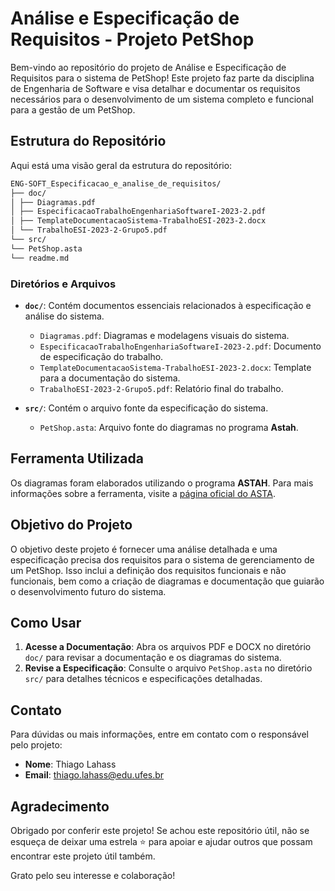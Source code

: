 # Análise e Especificação de Requisitos - Projeto PetShop

Bem-vindo ao repositório do projeto de Análise e Especificação de Requisitos para o sistema de PetShop! Este projeto faz parte da disciplina de Engenharia de Software e visa detalhar e documentar os requisitos necessários para o desenvolvimento de um sistema completo e funcional para a gestão de um PetShop.

## Estrutura do Repositório

Aqui está uma visão geral da estrutura do repositório:

```bash
ENG-SOFT_Especificacao_e_analise_de_requisitos/
├── doc/
│ ├── Diagramas.pdf
│ ├── EspecificacaoTrabalhoEngenhariaSoftwareI-2023-2.pdf
│ ├── TemplateDocumentacaoSistema-TrabalhoESI-2023-2.docx
│ └── TrabalhoESI-2023-2-Grupo5.pdf
└── src/
└── PetShop.asta
└── readme.md
```


### Diretórios e Arquivos

- **`doc/`**: Contém documentos essenciais relacionados à especificação e análise do sistema.
  - `Diagramas.pdf`: Diagramas e modelagens visuais do sistema.
  - `EspecificacaoTrabalhoEngenhariaSoftwareI-2023-2.pdf`: Documento de especificação do trabalho.
  - `TemplateDocumentacaoSistema-TrabalhoESI-2023-2.docx`: Template para a documentação do sistema.
  - `TrabalhoESI-2023-2-Grupo5.pdf`: Relatório final do trabalho.

- **`src/`**: Contém o arquivo fonte da especificação do sistema.
  - `PetShop.asta`: Arquivo fonte do diagramas no programa **Astah**.

## Ferramenta Utilizada

Os diagramas foram elaborados utilizando o programa **ASTAH**. Para mais informações sobre a ferramenta, visite a [página oficial do ASTA](https://astah.net/).

## Objetivo do Projeto

O objetivo deste projeto é fornecer uma análise detalhada e uma especificação precisa dos requisitos para o sistema de gerenciamento de um PetShop. Isso inclui a definição dos requisitos funcionais e não funcionais, bem como a criação de diagramas e documentação que guiarão o desenvolvimento futuro do sistema.

## Como Usar

1. **Acesse a Documentação**: Abra os arquivos PDF e DOCX no diretório `doc/` para revisar a documentação e os diagramas do sistema.
2. **Revise a Especificação**: Consulte o arquivo `PetShop.asta` no diretório `src/` para detalhes técnicos e especificações detalhadas.

## Contato

Para dúvidas ou mais informações, entre em contato com o responsável pelo projeto:

- **Nome**: Thiago Lahass
- **Email**: [thiago.lahass@edu.ufes.br](mailto:thiago.lahass@edu.ufes.br)

## Agradecimento

Obrigado por conferir este projeto! Se achou este repositório útil, não se esqueça de deixar uma estrela ⭐ para apoiar e ajudar outros que possam encontrar este projeto útil também.

Grato pelo seu interesse e colaboração!